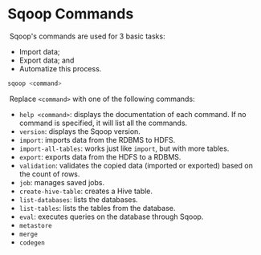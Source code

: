 # Sqoop Commands

​	Sqoop's commands are used for 3 basic tasks:

- Import data;
- Export data; and
- Automatize this process.

```bash
sqoop <command>
```

​	Replace `<command>` with one of the following commands:

- `help <command>`: displays the documentation of each command. If no command is specified, it will list all the commands.
- `version`: displays the Sqoop version. 
- `import`: imports data from the RDBMS to HDFS.
- `import-all-tables`: works just like `import`, but with more tables.
- `export`: exports data from the HDFS to a RDBMS.
- `validation`: validates the copied data (imported or exported) based on the count of rows.
- `job`: manages saved jobs.
- `create-hive-table`: creates a Hive table.
- `list-databases`: lists the databases.
- `list-tables`: lists the tables from the database.
- `eval`: executes queries on the database through Sqoop.
- `metastore`
- `merge`
- `codegen`

